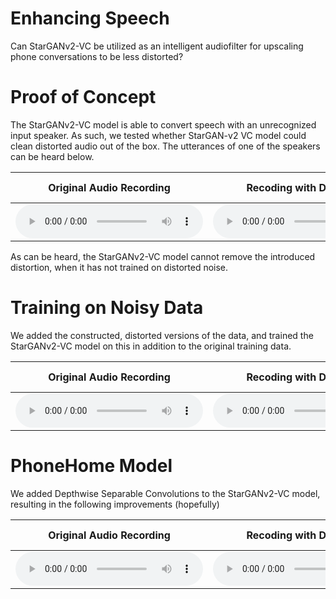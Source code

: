 # Enhancing Speech

Can StarGANv2-VC be utilized as an intelligent audiofilter for upscaling phone conversations to be less distorted?

# Proof of Concept

The StarGANv2-VC model is able to convert speech with an unrecognized input speaker. As such, we tested whether StarGAN-v2 VC model could clean distorted audio out of the box. The utterances of one of the speakers can be heard below.

<table>
  <thead>
    <tr>
      <th style="text-align: center">Original Audio Recording</th>
      <th style="text-align: center">Recoding with Distortion</th>
      <th style="text-align: center">StarGANv2-VC Mapping<br>(Distortion → Orignal)</th>
    </tr>
  </thead>
  <tbody>
    <tr>
      <td style="text-align: center"><audio controls="controls">  <source type="audio/wav" src="https://raw.githubusercontent.com/jonpodtu/EnhancingSpeech_02456/master/docs\samples\VanillaModel_NoPhoneTrain\original.wav" />&lt;/source&gt; </audio></td>
      <td style="text-align: center"><audio controls="controls">  <source type="audio/wav" src="https://raw.githubusercontent.com/jonpodtu/EnhancingSpeech_02456/master/docs/samples/VanillaModel_NoPhoneTrain\distorted.wav" />&lt;/source&gt; </audio></td>
      <td style="text-align: center"><audio controls="controls">  <source type="audio/wav" src="https://raw.githubusercontent.com/jonpodtu/EnhancingSpeech_02456/master/docs/samples/VanillaModel_NoPhoneTrain\reconstructed.wav" />&lt;/source&gt; </audio></td>
    </tr>
  </tbody>
</table>

As can be heard, the StarGANv2-VC model cannot remove the introduced distortion, when it has not trained on distorted noise.

# Training on Noisy Data

We added the constructed, distorted versions of the data, and trained the StarGANv2-VC model on this in addition to the original training data.

<table>
  <thead>
    <tr>
      <th style="text-align: center">Original Audio Recording</th>
      <th style="text-align: center">Recoding with Distortion</th>
      <th style="text-align: center">StarGANv2-VC trained on Noisy <br> Data Mapping (Distortion → Orignal)</th>
    </tr>
  </thead>
  <tbody>
    <tr>
      <td style="text-align: center"><audio controls="controls">  <source type="audio/wav" src="https://raw.githubusercontent.com/jonpodtu/EnhancingSpeech_02456/master/docs\samples\VanillaModel_PhoneData\p228.wav" />&lt;/source&gt; </audio></td>
      <td style="text-align: center"><audio controls="controls">  <source type="audio/wav" src="https://raw.githubusercontent.com/jonpodtu/EnhancingSpeech_02456/master/docs/samples/VanillaModel_PhoneData\p228_phone.wav" />&lt;/source&gt; </audio></td>
      <td style="text-align: center"><audio controls="controls">  <source type="audio/wav" src="https://raw.githubusercontent.com/jonpodtu/EnhancingSpeech_02456/master/docs/samples/VanillaModel_PhoneData\p228_phone_to_p228.wav" />&lt;/source&gt; </audio></td>
    </tr>
  </tbody>
</table>

# PhoneHome Model

We added Depthwise Separable Convolutions to the StarGANv2-VC model, resulting in the following improvements (hopefully)

<table>
  <thead>
    <tr>
      <th style="text-align: center">Original Audio Recording</th>
      <th style="text-align: center">Recoding with Distortion</th>
      <th style="text-align: center">PhoneHome Model <br> Mapping (Distortion → Orignal)</th>
    </tr>
  </thead>
  <tbody>
    <tr>
      <td style="text-align: center"><audio controls="controls">  <source type="audio/wav" src="https://raw.githubusercontent.com/jonpodtu/EnhancingSpeech_02456/master/docs\samples\PhoneHome_PhoneData\p228.wav" />&lt;/source&gt; </audio></td>
      <td style="text-align: center"><audio controls="controls">  <source type="audio/wav" src="https://raw.githubusercontent.com/jonpodtu/EnhancingSpeech_02456/master/docs/samples/PhoneHome_PhoneData\p228_phone.wav" />&lt;/source&gt; </audio></td>
      <td style="text-align: center"><audio controls="controls">  <source type="audio/wav" src="https://raw.githubusercontent.com/jonpodtu/EnhancingSpeech_02456/master/docs/samples/PhoneHome_PhoneData\p228_phone_to_p228.wav" />&lt;/source&gt; </audio></td>
    </tr>
  </tbody>
</table>
